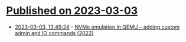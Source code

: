 # [Published on 2023-03-03](index.md)

* [2023-03-03, 13:49:24](https://lobste.rs/s/egavhk/nvme_emulation_qemu_adding_custom_admin) - [NVMe emulation in QEMU – adding custom admin and IO commands (2022)](https://blog.reds.ch/?p=1597)
